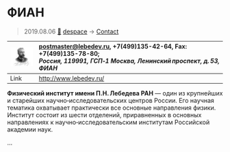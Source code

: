 # ФИАН
> 2019.08.06 [🚀](../index/index.md) [despace](index.md) → [Contact](contact.md)

|[![](f/contact/f/fian_logo1_thumb.jpg)](f/contact/f/fian_logo1.png)|<postmaster@lebedev.ru>, +7(499)135-42-64, Fax: +7(499)135-78-80;<br> *Россия, 119991, ГСП‑1 Москва, Ленинский проспект, д. 53, ФИАН*|
|:--|:--|
|Link|<http://www.lebedev.ru/>|

**Физический институт имени П.Н. Лебедева РАН** — один из крупнейших и старейших научно‑исследовательских центров России. Его научная тематика охватывает практически все основные направления физики. Институт состоит из шести отделений, приравненных в основных направлениях к научно‑исследовательским институтам Российской академии наук.


<p style="page-break-after:always"> </p>

…
